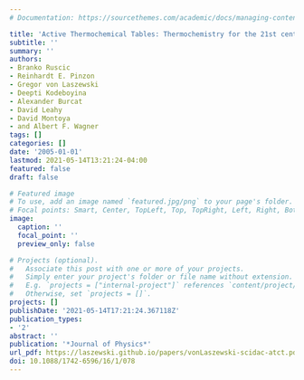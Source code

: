 ```yaml
---
# Documentation: https://sourcethemes.com/academic/docs/managing-content/

title: 'Active Thermochemical Tables: Thermochemistry for the 21st century'
subtitle: ''
summary: ''
authors:
- Branko Ruscic
- Reinhardt E. Pinzon
- Gregor von Laszewski
- Deepti Kodeboyina
- Alexander Burcat
- David Leahy
- David Montoya
- and Albert F. Wagner
tags: []
categories: []
date: '2005-01-01'
lastmod: 2021-05-14T13:21:24-04:00
featured: false
draft: false

# Featured image
# To use, add an image named `featured.jpg/png` to your page's folder.
# Focal points: Smart, Center, TopLeft, Top, TopRight, Left, Right, BottomLeft, Bottom, BottomRight.
image:
  caption: ''
  focal_point: ''
  preview_only: false

# Projects (optional).
#   Associate this post with one or more of your projects.
#   Simply enter your project's folder or file name without extension.
#   E.g. `projects = ["internal-project"]` references `content/project/deep-learning/index.md`.
#   Otherwise, set `projects = []`.
projects: []
publishDate: '2021-05-14T17:21:24.367118Z'
publication_types:
- '2'
abstract: ''
publication: '*Journal of Physics*'
url_pdf: https://laszewski.github.io/papers/vonLaszewski-scidac-atct.pdf
doi: 10.1088/1742-6596/16/1/078
---
```

